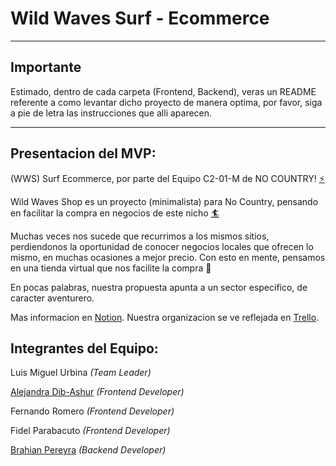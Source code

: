 # Wild Waves Surf - Ecommerce
_______________________________

## Importante

Estimado, dentro de cada carpeta (Frontend, Backend), veras un README referente a como levantar dicho proyecto de manera optima, por favor, siga a pie de letra las instrucciones que alli aparecen.

_______________________________
## Presentacion del MVP: 

(WWS) Surf Ecommerce, por parte del Equipo C2-01-M de NO COUNTRY! [⚡](https://emojis.wiki/es/rayo/) 

Wild Waves Shop es un proyecto (minimalista) para No Country, pensando en facilitar la compra en negocios de este nicho [🏄](https://emojipedia.org/person-surfing/)

Muchas veces nos sucede que recurrimos a los mismos sitios, perdiendonos la oportunidad de conocer negocios locales que ofrecen lo mismo, en muchas ocasiones a mejor precio. Con esto en mente, pensamos en una tienda virtual que nos facilite la compra 🥳

En pocas palabras, nuestra propuesta apunta a un sector especifico, de caracter aventurero.

Mas informacion en [Notion](https://www.notion.so/Wild-Waves-Shop-5c789548286c4e72a2843fd8301a6928).
Nuestra organizacion se ve reflejada en [Trello](https://trello.com/b/2ikhLP8K/no-country).

## Integrantes del Equipo:

Luis Miguel Urbina *(Team Leader)* 

[Alejandra Dib-Ashur](https://www.linkedin.com/in/alejandra-dib-ashur/) *(Frontend Developer)* 

Fernando Romero *(Frontend Developer)*

Fidel Parabacuto *(Frontend Developer)*

[Brahian Pereyra](https://www.linkedin.com/in/brahianpdev/) *(Backend Developer)*